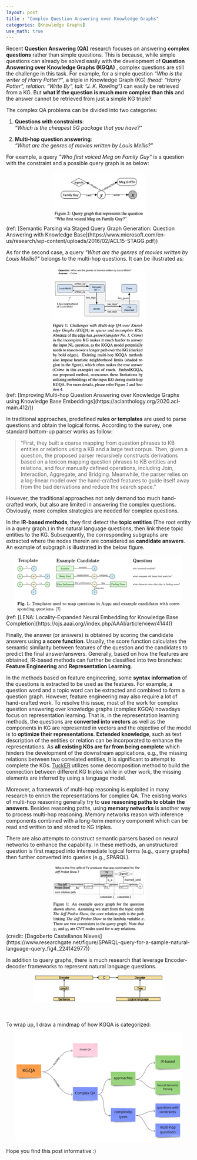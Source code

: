 ```yaml
---
layout: post
title : "Complex Question Answering over Knowledge Graphs" 
categories: [Knowledge Graphs]
use_math: true
---
```



Recent __Question Answering (QA)__ research focuses on answering __complex questions__ rather than simple questions. 
This is because, while simple questions can already be solved easily with the development of __Question Answering over Knowledge Graphs (KGQA)__
, complex questions are still the challenge in this task. 
For example, for a simple question _“Who is the writer of Harry Potter?”_, a triple in Knowledge Graph (KG) _(head: “Harry Potter”, relation: “Write By”, tail: “J. K. Rowling”)_ can easily be retrieved from a KG. 
But __what if the question is much more complex than this__ and the answer cannot be retrieved from just a simple KG triple? 

The complex QA problems can be divided into two categories:
1. __Questions with constraints__: \
_“Which is the cheapest 5G package that you have?”_

2. __Multi-hop question answering__: \
_“What are the genres of movies written by Louis Mellis?”_

For example, a query _"Who first voiced Meg on Family Guy"_ is a question with the constraint and a possible query graph is as below:
<center><img src="/assets/img/210912_1.png" width="50%" height="50%"></center>
(ref: [Semantic Parsing via Staged Query Graph Generation:
Question Answering with Knowledge Base](https://www.microsoft.com/en-us/research/wp-content/uploads/2016/02/ACL15-STAGG.pdf))

As for the second case, a query _"What are the genres of movies written by Louis Mellis?"_ belongs to the multi-hop questions.
It can be illustrated as:
<center><img src="/assets/img/210912_2.png" width="50%" height="50%"></center>
(ref: [Improving Multi-hop Question Answering over Knowledge Graphs using
Knowledge Base Embeddings](https://aclanthology.org/2020.acl-main.412/))

In traditional approaches, predefined __rules or templates__ are used to parse questions and obtain the logical forms. According to the survey, one standard bottom-up parser works as follow:
> “First, they built a coarse mapping from question phrases to KB entities or relations using a KB and a large text corpus. Then, given a question, the proposed parser recursively constructs derivations based on a lexicon mapping question phrases to KB entities and relations, and four manually defined operations, including Join, Interaction, Aggregate, and Bridging. Meanwhile, the parser relies on a log-linear model over the hand-crafted features to guide itself away from the bad derivations and reduce the search space.”

However, the traditional approaches not only demand too much hand-crafted work, but also are limited in answering the complex questions.
Obviously, more complex strategies are needed for complex questions. 

In the __IR-based methods__, they first detect the __topic entities__ (The root entity in a query graph.) in the natural language questions, then link these topic entities to the KG. 
Subsequently, the corresponding subgraphs are extracted where the nodes therein are considered as __candidate answers__. 
An example of subgraph is illustrated in the below figure.

<center><img src="/assets/img/210912_3.png" width="90%" height="90%"></center>
(ref: [LENA: Locality-Expanded Neural Embedding for Knowledge Base Completion](https://ojs.aaai.org//index.php/AAAI/article/view/4144))

Finally, the answer (or answers) is obtained by scoring the candidate answers using __a score function__. 
Usually, the score function calculates the semantic similarity between features of the question and the candidates to predict the final answer/answers. 
Generally, based on how the features are obtained, IR-based methods can further be classified into two branches: __Feature Engineering__ and __Representation Learning__.

In the methods based on feature engineering, some __syntax information__ of the questions is extracted to be used as the features. 
For example, a question word and a topic word can be extracted and combined to form a question graph. 
However, feature engineering may also require a lot of hand-crafted work. 
To resolve this issue, most of the work for complex question answering over knowledge graphs (complex KGQA) nowadays focus on representation learning. 
That is, in the representation learning methods, the questions are __converted into vectors__ as well as the components in KG are represented in vectors and the objective of the model is to __optimize their representations__. 
__Extended knowledge__, such as text description of the entities or relation can be incorporated to enhance the representations. 
As __all existing KGs are far from being complete__ which hinders the development of the downstream applications, e.g., the missing relations between two correlated entities, 
it is significant to attempt to complete the KGs. 
[TuckER](https://arxiv.org/pdf/1901.09590.pdf) utilizes some decomposition method to build the connection between different KG triples while in other work, the missing elements are inferred by using a language model. 

Moreover, a framework of multi-hop reasoning is exploited in many research to enrich the representations for complex QA. 
The existing works of multi-hop reasoning generally try to __use reasoning paths to obtain the answers__. 
Besides reasoning paths, using __memory networks__ is another way to process multi-hop reasoning. 
Memory networks reason with inference components combined with a long-term memory component which can be read and written to and stored to KG triples.

There are also attempts to construct semantic parsers based on neural networks to enhance the capability. In these methods, an unstructured question is first mapped into intermediate logical forms (e.g., query graphs) then further converted into queries (e.g., SPARQL). 

<center><img src="/assets/img/210912_6.png" width="50%" height="50%"></center>
(credit: [Dagoberto Castellanos Nieves](https://www.researchgate.net/figure/SPARQL-query-for-a-sample-natural-language-query_fig4_224142977))

In addition to query graphs, there is much research that leverage Encoder-decoder frameworks to represent natural language questions.
<center><img src="/assets/img/210912_7.png" width="70%" height="790%"></center>


\
\
To wrap up, I draw a mindmap of how KGQA is categorized:
<center><img src="/assets/img/210912_5.jpg" width="90%" height="90%"></center>


Hope you find this post informative :)
